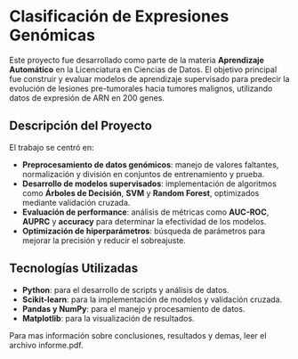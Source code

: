 # Clasificación de Expresiones Genómicas  

Este proyecto fue desarrollado como parte de la materia **Aprendizaje Automático** en la Licenciatura en Ciencias de Datos. El objetivo principal fue construir y evaluar modelos de aprendizaje supervisado para predecir la evolución de lesiones pre-tumorales hacia tumores malignos, utilizando datos de expresión de ARN en 200 genes.  

## Descripción del Proyecto  
El trabajo se centró en:  
- **Preprocesamiento de datos genómicos**: manejo de valores faltantes, normalización y división en conjuntos de entrenamiento y prueba.  
- **Desarrollo de modelos supervisados**: implementación de algoritmos como **Árboles de Decisión**, **SVM** y **Random Forest**, optimizados mediante validación cruzada.  
- **Evaluación de performance**: análisis de métricas como **AUC-ROC**, **AUPRC** y **accuracy** para determinar la efectividad de los modelos.  
- **Optimización de hiperparámetros**: búsqueda de parámetros para mejorar la precisión y reducir el sobreajuste.  

## Tecnologías Utilizadas  
- **Python**: para el desarrollo de scripts y análisis de datos.  
- **Scikit-learn**: para la implementación de modelos y validación cruzada.  
- **Pandas y NumPy**: para el manejo y procesamiento de datos.  
- **Matplotlib**: para la visualización de resultados.

Para mas información sobre conclusiones, resultados y demas, leer el archivo informe.pdf.
